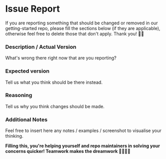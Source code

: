 # Issue Report

If you are reporting something that should be changed or removed in our getting-started repo, please fill the sections below (if they are applicable), otherwise feel free to delete those that don't apply. Thank you! 🙏🏼

### Description / Actual Version

What's wrong there right now that are you reporting? 

### Expected version

Tell us what you think should be there instead.

### Reasoning

Tell us why you think changes should be made.

### Additional Notes

Feel free to insert here any notes / examples / screenshot to visualise your thinking.


**Filling this, you're helping yourself and repo maintainers in solving your concerns quicker! Teamwork makes the dreamwork 🤜🏼🤛🏻**
